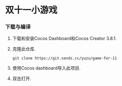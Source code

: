 # 双十一小游戏

### 下载与编译  
1. 下载和安装Cocos Dashboard和Cocos Creator 3.8.1.  

2. 克隆此仓库.  
    ```
    git clone https://git.sends.cc/yuzu/game-for-11
    ```

3. 使用Cocos dashboard导入此项目.  

4. 双击打开.  
